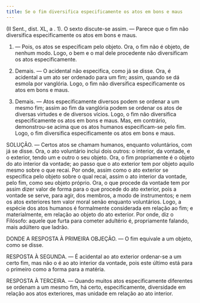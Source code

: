 ```yaml
---
title: Se o fim diversifica especificamente os atos em bons e maus
---
```


(II Sent., dist. XL, a . 1).
  O sexto discute-se assim. ― Parece que o fim não diversifica especificamente os atos em bons e maus.  

1. ― Pois, os atos se especificam pelo objeto. Ora, o fim não é objeto, de nenhum modo. Logo, o bem e o mal dele procedente não diversificam os atos especificamente.  

2. Demais. ― O acidental não especifica, como já se disse. Ora, é acidental a um ato ser ordenado para um fim; assim, quando se dá esmola por vanglória. Logo, o fim não diversifica especificamente os atos em bons e maus.  

3. Demais. ― Atos especificamente diversos podem se ordenar a um mesmo fim; assim ao fim da vanglória podem se ordenar os atos de diversas virtudes e de diversos vícios. Logo, o fim não diversifica especificamente os atos em bons e maus.  Mas, em contrário, demonstrou-se acima que os atos humanos especificam-se pelo fim. Logo, o fim diversifica especificamente os atos em bons e maus.  

SOLUÇÃO. ― Certos atos se chamam humanos, enquanto voluntários, com já se disse. Ora, o ato voluntário inclui dois outros: o interior, da vontade, e o exterior, tendo um e outro o seu objeto. Ora, o fim propriamente é o objeto do ato interior da vontade; ao passo que o ato exterior tem por objeto aquilo mesmo sobre o que recai. Por onde, assim como o ato exterior se especifica pelo objeto sobre o qual recai, assim o ato interior da vontade, pelo fim, como seu objeto próprio. Ora, o que procede da vontade tem por assim dizer valor de forma para o que procede do ato exterior, pois a vontade se serve, para agir, dos membros, a modo de instrumentos; e nem os atos exteriores tem valor moral senão enquanto voluntários. Logo, a espécie dos atos humanos é formalmente considerada em relação ao fim; e materialmente, em relação ao objeto do ato exterior. Por onde, diz o Filósofo: aquele que furta para cometer adultério é, propriamente falando, mais adúltero que ladrão.  

DONDE A RESPOSTA À PRIMEIRA OBJEÇÃO. ― O fim equivale a um objeto, como se disse. 

RESPOSTA À SEGUNDA. ― É acidental ao ato exterior ordenar-se a um certo fim, mas não o é ao ato interior da vontade, pois este último está para o primeiro como a forma para a matéria.  

RESPOSTA À TERCEIRA. ― Quando muitos atos especificamente diferentes se ordenam a um mesmo fim, há certo, especificamente, diversidade em relação aos atos exteriores, mas unidade em relação ao ato interior.